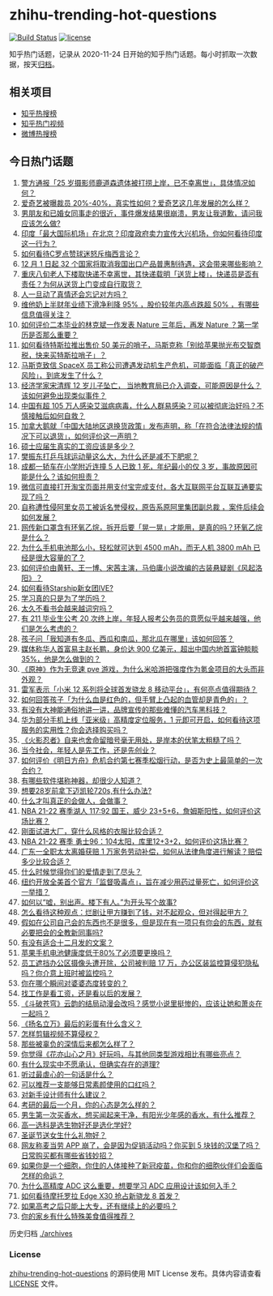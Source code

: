 # zhihu-trending-hot-questions

[![Build Status](https://github.com/justjavac/zhihu-trending-hot-questions/workflows/ci/badge.svg?branch=master)](https://github.com/justjavac/zhihu-trending-hot-questions/actions)
[![license](https://img.shields.io/github/license/justjavac/zhihu-trending-hot-questions)](https://github.com/justjavac/zhihu-trending-hot-questions/blob/master/LICENSE)

知乎热门话题，记录从 2020-11-24 日开始的知乎热门话题。每小时抓取一次数据，按天[归档](./archives)。

## 相关项目

- [知乎热搜榜](https://github.com/justjavac/zhihu-trending-top-search)
- [知乎热门视频](https://github.com/justjavac/zhihu-trending-hot-video)
- [微博热搜榜](https://github.com/justjavac/weibo-trending-hot-search)

## 今日热门话题

<!-- BEGIN -->
<!-- 最后更新时间 Thu Dec 02 2021 04:02:27 GMT+0800 (China Standard Time) -->

1. [警方通报「25 岁摄影师鹿道森遗体被打捞上岸，已不幸离世」，具体情况如何？](https://www.zhihu.com/question/502856388)
1. [爱奇艺被曝裁员 20%-40%，真实性如何？爱奇艺这几年发展的怎么样？](https://www.zhihu.com/question/502943545)
1. [男朋友和已婚女同事走的很近，事件爆发结果很崩溃，男友让我道歉，请问我应该怎么做?](https://www.zhihu.com/question/502099141)
1. [印度「最大国际机场」在北京？印度政府卖力宣传大兴机场，你如何看待印度这一行为？](https://www.zhihu.com/question/501910667)
1. [如何看待C罗点赞球迷怒斥梅西言论？](https://www.zhihu.com/question/502945786)
1. [12 月 1 日起 32 个国家将取消我国出口产品普惠制待遇，这会带来哪些影响？](https://www.zhihu.com/question/502710767)
1. [重庆八旬老人下楼取快递不幸离世，其快递载明「送货上楼」，快递员是否有责任？为何从送货上门变成自行取货？](https://www.zhihu.com/question/502835945)
1. [人一旦动了真情还会忘记对方吗？](https://www.zhihu.com/question/442698568)
1. [维他奶上半财年业绩下滑净利降 95% ，股价较年内高点跌超 50% ，有哪些信息值得关注？](https://www.zhihu.com/question/501543712)
1. [如何评价二本毕业的林克斌一作发表 Nature 三年后，再发 Nature ？第一学历是否那么重要？](https://www.zhihu.com/question/502658240)
1. [如何看待特斯拉推出售价 50 美元的哨子，马斯克称「别给苹果抛光布交智商税，快来买特斯拉哨子」？](https://www.zhihu.com/question/502841725)
1. [马斯克致信 SpaceX 员工称公司遭遇发动机生产危机，可能面临「真正的破产风险」，到底发生了什么？](https://www.zhihu.com/question/502705159)
1. [经济学家宋清辉 12 岁儿子坠亡， 当地教育局已介入调查，可能原因是什么？该如何避免出现类似事件？](https://www.zhihu.com/question/502735372)
1. [中国有超 105 万人感染艾滋病病毒，什么人群易感染？可以被彻底治好吗？不慎接触后如何自救？](https://www.zhihu.com/question/502814534)
1. [加拿大鹅就「中国大陆地区退换货政策」发布声明，称「在符合法律法规的情况下可以退货」，如何评价这一声明？](https://www.zhihu.com/question/502872689)
1. [硕士应届生真实的工资应该是多少？](https://www.zhihu.com/question/447676924)
1. [樊振东打乒乓球运动量这么大，为什么还是减不下肥呢？](https://www.zhihu.com/question/490082391)
1. [成都一轿车在小学附近连撞 5 人已致 1 死，年纪最小的仅 3 岁，事故原因可能是什么？该如何担责？](https://www.zhihu.com/question/502765492)
1. [微信可直接打开淘宝页面并用支付宝完成支付，各大互联网平台互联互通要实现了吗？](https://www.zhihu.com/question/502656069)
1. [自称遭性侵阿里女员工被诉名誉侵权，原告系原阿里集团副总裁 ，案件后续会如何发展？](https://www.zhihu.com/question/502999474)
1. [网传新口罩含有环氧乙烷，拆开后要「晃一晃」才能用，是真的吗？环氧乙烷是什么？](https://www.zhihu.com/question/502643674)
1. [为什么手机电池那么小，轻松就可达到 4500 mAh，而无人机 3800 mAh 已经是很大容量的了？](https://www.zhihu.com/question/502277910)
1. [如何评价由黄轩、王一博、宋茜主演，马伯庸小说改编的古装悬疑剧《风起洛阳》？](https://www.zhihu.com/question/501537318)
1. [如何看待Starship新女团IVE?](https://www.zhihu.com/question/497560710)
1. [学习真的只是为了学历吗？](https://www.zhihu.com/question/502175231)
1. [太久不看书会越来越词穷吗？](https://www.zhihu.com/question/500192229)
1. [有 211 毕业生公考 20 次终上岸，年轻人报考公务员的意愿似乎越来越强，他们是怎么考虑的？](https://www.zhihu.com/question/502337433)
1. [孩子问「我知道有冬瓜、西瓜和南瓜，那北瓜在哪里」该如何回答？](https://www.zhihu.com/question/461846371)
1. [媒体称华人首富易主赵长鹏，身价达 900 亿美元，超出中国内地首富钟睒睒 35%，他是怎么做到的？](https://www.zhihu.com/question/502758941)
1. [《原神》作为无竞速 pve 游戏，为什么米哈游把强度作为氪金项目的大头而非外观？](https://www.zhihu.com/question/499006765)
1. [雷军表示「小米 12 系列将全球首发骁龙 8 移动平台」，有何亮点值得期待？](https://www.zhihu.com/question/502831020)
1. [如何回答孩子「为什么血是红色的，但手臂上凸起的血管却是青色的」？](https://www.zhihu.com/question/500019915)
1. [有没有大神能通俗地讲一讲，品牌宣传的那些难懂的汽车黑科技？](https://www.zhihu.com/question/502887848)
1. [华为部分手机上线「亚米级」高精度定位服务，1 元即可开启，如何看待这项服务的实用性？你会选择购买吗？](https://www.zhihu.com/question/502476974)
1. [《火影忍者》自来也舍命留暗号毫无用处，是岸本的伏笔太粗糙了吗？](https://www.zhihu.com/question/502103535)
1. [当今社会，年轻人是先工作，还是先创业？](https://www.zhihu.com/question/500402586)
1. [如何评价《明日方舟》危机合约第七赛季松烟行动，是否为史上最简单的一次合约？](https://www.zhihu.com/question/502486189)
1. [有哪些软件堪称神器，却很少人知道？](https://www.zhihu.com/question/327826314)
1. [想要28岁前拿下迈凯轮720s,有什么办法?](https://www.zhihu.com/question/481498057)
1. [什么才叫真正的会做人，会做事？](https://www.zhihu.com/question/494899419)
1. [NBA 21-22 赛季湖人 117:92 国王，威少 23+5+6，詹姆斯阳性，如何评价这场比赛？](https://www.zhihu.com/question/502851244)
1. [刚面试进大厂，穿什么风格的衣服比较合适？](https://www.zhihu.com/question/491258914)
1. [NBA 21-22 赛季 勇士96：104太阳，库里12+3+2，如何评价这场比赛？](https://www.zhihu.com/question/502895319)
1. [广东一全职太太离婚获赔 1 万家务劳动补偿，​如何从法律角度进行解读？赔偿多少比较合适？](https://www.zhihu.com/question/502780660)
1. [什么时候觉得你们的爱情走到了尽头？](https://www.zhihu.com/question/434942529)
1. [纽约开放全美首个官方「监督吸毒点」，旨在减少用药过量死亡，如何评价这一举措？](https://www.zhihu.com/question/502868855)
1. [如何以“嘘，别出声。楼下有人。”为开头写个故事?](https://www.zhihu.com/question/445787843)
1. [怎么看待这种观点：烂剧让甲方赚到了钱，对不起观众，但对得起甲方？](https://www.zhihu.com/question/502181814)
1. [假如在公司自己会的东西也不是很多，但是现在有一项只有你会的东西，就有必要把会的全教新同事吗?](https://www.zhihu.com/question/502343911)
1. [有没有适合十二月发的文案？](https://www.zhihu.com/question/502704222)
1. [苹果手机电池健康度低于80%了必须要更换吗？](https://www.zhihu.com/question/492466080)
1. [员工遮挡办公区摄像头遭开除，公司被判赔 17 万，办公区装监控算侵犯隐私吗？你介意上班时被监控吗？](https://www.zhihu.com/question/502733323)
1. [你在哪个瞬间对婆婆态度转变的？](https://www.zhihu.com/question/434236843)
1. [找工作是看工资，还是看以后的发展？](https://www.zhihu.com/question/495859202)
1. [《斗破苍穹》云韵的结局动漫会改吗？感觉小说里挺惨的，应该让她和萧炎在一起吗？](https://www.zhihu.com/question/455309099)
1. [《扬名立万》最后的彩蛋有什么含义？](https://www.zhihu.com/question/497786026)
1. [怎样剪辑视频不算侵权？](https://www.zhihu.com/question/338179699)
1. [那些被辜负的深情后来都怎么样了？](https://www.zhihu.com/question/356617703)
1. [你觉得《花亦山心之月》好玩吗，与其他同类型游戏相比有哪些亮点？](https://www.zhihu.com/question/501589540)
1. [有什么现实中不愿承认，但确实存在的道理?](https://www.zhihu.com/question/474585002)
1. [听过最虐心的一句话是什么？](https://www.zhihu.com/question/336703584)
1. [可以推荐一支能够日常素颜使用的口红吗？](https://www.zhihu.com/question/279743852)
1. [对新手设计师有什么建议？](https://www.zhihu.com/question/465699978)
1. [考研的最后一个月，你的心态是怎么样的？](https://www.zhihu.com/question/432101819)
1. [男生第一次买香水，想买闻起来干净，有阳光少年感的香水，有什么推荐？](https://www.zhihu.com/question/449477310)
1. [高一选科是选生物好还是选化学好?](https://www.zhihu.com/question/500183949)
1. [圣诞节送女生什么礼物好？](https://www.zhihu.com/question/22309442)
1. [网友称麦当劳 APP 崩了，会是因为促销活动吗？你买到 5 块钱的汉堡了吗？日常购买都有哪些省钱妙招？](https://www.zhihu.com/question/502880754)
1. [如果你是一个细胞，你住的人体接种了新冠疫苗，你和你的细胞伙伴们会面临怎样的命运？](https://www.zhihu.com/question/439485738)
1. [为什么高精度 ADC 这么重要，想要学习 ADC 应用设计该如何入手？](https://www.zhihu.com/question/502632221)
1. [如何看待摩托罗拉 Edge X30 抢占新骁龙 8 首发？](https://www.zhihu.com/question/502882535)
1. [如果高考之后只能上大专，还有继续上的必要吗？](https://www.zhihu.com/question/500168915)
1. [你的家乡有什么特殊美食值得推荐？](https://www.zhihu.com/question/437168233)

<!-- END -->

历史归档 [./archives](./archives)

### License

[zhihu-trending-hot-questions](https://github.com/justjavac/zhihu-trending-hot-questions)
的源码使用 MIT License 发布。具体内容请查看 [LICENSE](./LICENSE) 文件。
